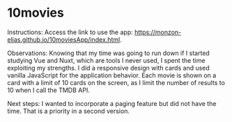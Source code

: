 # 10movies
Instructions: 
Access the link to use the app: https://monzon-elias.github.io/10moviesApp/index.html. 

Observations: 
Knowing that my time was going to run down if I started studying Vue and Nuxt, which are tools I never used, 
I spent the time exploiting my strengths. 
I did a responsive design with cards and used vanilla JavaScript for the application behavior. 
Each movie is shown on a card with a limit of 10 cards on the screen, as I limit the number of results to 10 when I call the TMDB API. 

Next steps: 
I wanted to incorporate a paging feature but did not have the time. That is a priority in a second version.

